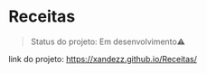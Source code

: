 # Receitas

>Status do projeto: Em desenvolvimento⚠️

link do projeto: https://xandezz.github.io/Receitas/
